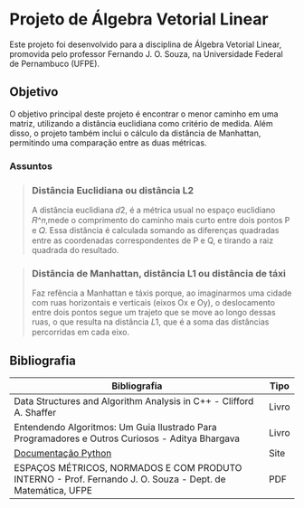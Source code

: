 # Projeto de Álgebra Vetorial Linear 

Este projeto foi desenvolvido para a disciplina de Álgebra Vetorial Linear, promovida pelo professor Fernando J. O. Souza, na Universidade Federal de Pernambuco (UFPE).

## Objetivo 

O objetivo principal deste projeto é encontrar o menor caminho em uma matriz, utilizando a distância euclidiana como critério de medida. Além disso, o projeto também inclui o cálculo da distância de Manhattan, permitindo uma comparação entre as duas métricas.

### Assuntos

> ### Distância Euclidiana ou distância L2
> A distância euclidiana 𝑑2, é a métrica usual no espaço euclidiano 𝑅^𝑛,mede o comprimento do caminho mais curto entre dois pontos 
P e 𝑄. Essa distância é calculada somando as diferenças quadradas entre as coordenadas correspondentes de P e Q, e tirando a raiz quadrada do resultado.
>> 

> ### Distância de Manhattan, distância L1 ou distância de táxi
> Faz refência a Manhattan e táxis porque, ao imaginarmos uma cidade com ruas horizontais e verticais (eixos Ox e Oy), o deslocamento entre dois pontos segue um trajeto que se move ao longo dessas ruas, o que resulta na distância 𝐿1, que é a soma das distâncias percorridas em cada eixo.
>>

## Bibliografia

| Bibliografia | Tipo |
| ------------- | ------------- |
| Data Structures and Algorithm Analysis in C++ - Clifford A. Shaffer | Livro |
| Entendendo Algoritmos: Um Guia Ilustrado Para Programadores e Outros Curiosos - Aditya Bhargava | Livro |
| [Documentação Python](https://www.python.org/) | Site |
| ESPAÇOS MÉTRICOS, NORMADOS E COM PRODUTO INTERNO - Prof. Fernando J. O. Souza - Dept. de Matemática, UFPE | PDF |

